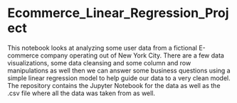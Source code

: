 # Ecommerce_Linear_Regression_Project
This notebook looks at analyzing some user data from a fictional E-commerce company operating out of New York City. There are a few data visualizations, some data cleansing and some column and row manipulations as well then we can answer some business questions using a simple linear regression model to help guide our data to a very clean model.
The repository contains the Jupyter Notebook for the data as well as the .csv file where all the data was taken from as well. 
